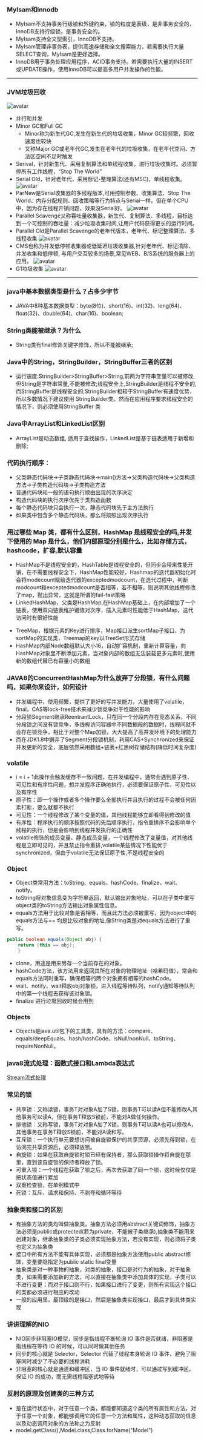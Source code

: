 ### MyIsam和Innodb
* MyIsam不支持事务行级锁和外键约束，锁的粒度是表级，是非事务安全的，InnoDB支持行级锁，是事务安全的。
* MyIsam支持全文型索引，InnoDB不支持。
* MyIsam管理非事务表，提供高速存储和全文搜索能力，若需要执行大量SELECT查询，MyIsam是更好选择。
* InnoDB用于事务处理应用程序，ACID事务支持。若需要执行大量的INSERT或UPDATE操作，使用InnoDB可以提高多用户并发操作的性能。
***

### JVM垃圾回收
![avatar](./images/hotspot.png)
- 并行和并发
- Minor GC和Full GC 
  - Minor称为新生代GC,发生在新生代的垃圾收集，Minor GC较频繁，回收速度也较快
  - 又称Major GC或老年代GC,发生在老年代的垃圾收集，在老年代空间、方法区空间不足时触发 
- Serival，针对新生代、采用复制算法和单线程收集，进行垃圾收集时。必须暂停所有工作线程，“Stop The World”
- Serial Old，针对老年代，采用标记-整理算法(还有MSC)，单线程收集。
![avatar](./images/serial.png)
- ParNew是Serial收集器的多线程版本,可用控制参数、收集算法、Stop The World、内存分配规则、回收策略等行为特点与Serial一样。但在单个CPU中，因为存在线程开销问题，效果没Serial好。
![avatar](./images/parnew.png)
- Parallel Scavenge又称吞吐量收集器，新生代、复制算法、多线程，目标达到一个可控制的吞吐量：减少垃圾收集时间,让用户代码获得更长的运行时间。
- Parallel Old是Parallel Scavenge的老年代版本，老年代、标记整理算法、多线程收集
![avatar](./images/parallel.png)
- CMS也称为并发低停顿收集器或低延迟垃圾收集器,针对老年代、标记清除、并发收集和低停顿, 与用户交互较多的场景,常见WEB、B/S系统的服务器上的应用。
![avatar](./images/CMS.png)
- G1垃圾收集
![avatar](./images/G1.png)
***

### java中基本数据类型是什么？占多少字节
- JAVA中8种基本数据类型：byte(8位)、short(16)、int(32)、long(64)、float(32)、double(64)、char(16)、boolean;

### String类能被继承？为什么
- String类有final修饰关键字修饰，所以不能被继承;

### Java中的String，StringBuilder，StringBuffer三者的区别
- 运行速度:StringBuilder>StringBuffer>String,前两为字符串变量可以被修改,但String是字符串常量,不能被修改;线程安全上,StringBuilder是线程不安全的,而StringBuffer是线程安全的;StringBuilder相较于StringBuffer有速度优势，所以多数情况下建议使用 StringBuilder类。然而在应用程序要求线程安全的情况下，则必须使用StringBuffer 类

### Java中ArrayList和LinkedList区别
- ArrayList是动态数组, 适用于查找操作，LinkedList是基于链表适用于新增和删除;

### 代码执行顺序：
- 父类静态代码块->子类静态代码块->main()方法->父类构造代码块->父类构造方法->子类构造代码块->子类构造方法
- 普通代码块和一般的语句执行顺由出现的次序决定
- 构造代码块的执行次序优先于类构造函数
- 每个静态代码块只会执行一次，静态代码块先于主方法执行
- 如果类中包含多个静态代码块，那么将按照出现次序执行

### 用过哪些 Map 类，都有什么区别，HashMap 是线程安全的吗,并发下使用的 Map 是什么，他们内部原理分别是什么，比如存储方式，hashcode，扩容,默认容量
- HashMap不是线程安全的，HashTable是线程安全的，但同步会带来性能开销，在不需要线程安全下，HashMap性能较好，Hashmap的迭代器初始化时会将modecount赋给迭代器的exceptedmodcount，在迭代过程中，判断modcount和exceptedmodcount是否相等，若不相等，则说明其他线程修改了map，抛出异常，这就是所谓的fail-fast策略
- LinkedHashMap，父类是HashMap,在HashMap基础上，在内部增加了一个链表，使用双向链表维护键值对次序，插入元素时性能低于HashMap，迭代访问时有很好性能
* TreeMap，根据元素的Key进行排序，Map接口派生sortMap子接口，为sortMap的实现类，Treemap的key以TreeSet形式存储
* HashMap内部Node数组默认大小16，自动扩容机制，重新计算容量，向HashMap对象里不断添加元素，当对象内部的数组无法装载更多元素时,使用新的数组代替已有容量小的数组

### JAVA8的ConcurrentHashMap为什么放弃了分段锁，有什么问题吗，如果你来设计，如何设计
* 并发编程中，使用频繁，提供了更好的写并发能力，大量使用了volatile，final，CAS等lock-free技术来减少锁竞争对于性能的影响
* 分段锁Segment继承ReentrantLock，只在同一个分段内存在竞态关系，不同分段锁之间没有锁竞争，多线程访问容器中不同数据段的数据时，线程间就不会存在锁竞争，相比于对整个Map加锁，大大提高了高并发环境下的处理能力
* 而在JDK1.8中摒弃了Segment分段锁机制，利用CAS+Synchronized来保证并发更新的安全，底层依然采用数组+链表+红黑树存储结构(降低时间复杂度)

### volatile
* i = i + 1此操作会触发缓存不一致问题，在并发编程中，通常会遇到原子性、可见性和有序性问题，想并发程序正确地执行，必须要保证原子性、可见性以及有序性
* 原子性：即一个操作或者多个操作要么全部执行并且执行的过程不会被任何因素打断，要么就都不执行
* 可见性：一个线程修改了某个变量的值，其他线程能够立即看得到修改的值
* 有序性：程序执行的顺序按照代码的先后顺序执行，指令重排序不会影响单个线程的执行，但是会影响到线程并发执行的正确性
* volatile修饰的成员变量、静态成员变量，一个线程修改了变量值，对其他线程是立即可见的，并且禁止指令重排,volatile某些情况下性能优于synchronized，但由于volatile无法保证原子性,不是线程安全的

### Object
* Object类常用方法：toString、equals、hashCode、finalize、wait、notify。
* toString将对象信息变为字符串返回，默认输出对象地址，可以在子类中重写object类的toString方法输出对象属性信息。
* equals方法用于比较对象是否相等，而且此方法必须被重写，因为object中的equals方法与== 均是比较对象的地址,像String类是对equals方法进行了重写。
```java
public boolean equals(Object obj) {
    return (this == obj);
    }
```
* clone，用途是用来另存一个当前存在的对象。
* hashCode方法，该方法用来返回其所在对象的物理地址（哈希码值），常会和equals方法同时重写，确保相等的两个对象拥有相等的hashCode。
* wait、notify，wait释放obj对象锁，进入线程等待队列，notify通知等待队列中的第一个线程去获得该对象锁。
* finalize 进行垃圾回收时候会用到

### Objects
* Objects是java.util包下的工具类，具有的方法：compare、equals/deepEquals、hash/hashCode、isNull/nonNull、toString、requireNonNull。

### java8流式处理：函数式接口和Lambda表达式
[Stream流式处理](https://www.ibm.com/developerworks/cn/java/j-lo-java8streamapi/ )

### 常见的锁
* 共享锁：又称读锁，事务T对对象A加了S锁，则事务T可以读A但不能修改A,其他事务可以读A，但在事务T释放S锁前，不能对A做任何操作。
* 排他锁：又称写锁，事务T对对象A加了X锁，则事务T可以读A也可以修改A，其他事务在事务T释放S锁前，不能对A读和写。
* 互斥锁：一个执行单元要想访问被自旋锁保护的共享资源，必须先得到锁，在访问完共享资源后，必须释放锁。
* 自旋锁：如果在获取自旋锁时锁已经有保持者，那么获取锁操作将自旋在那里，直到该自旋锁的保持者释放了锁。
* 可重入锁：一个线程在获取了锁之后，再次去获取了同一个锁，这时候仅仅是把状态值进行累加
* 双重检查锁，在单例模式中
* 死锁：互斥、请求和保持、不剥夺和循环等待

### 抽象类和接口的区别
* 有抽象方法的类均叫做抽象类，抽象方法必须用abstract关键词修饰，抽象方法必须是public或protected(若为private，不能被子类继承),抽象类不能用来创建对象，继承抽象类的子类必须实现抽象方法，若没有实现，则必须将子类也定义为抽象类
* 接口中所有方法不能有具体实现，必须都是抽象方法使用public abstract修饰，变量要隐指定为public static final变量
* 抽象类是对一种事物的抽象，对类的抽象，接口是对行为的抽象，对于抽象类，如果需要添加新的方法，可以直接在抽象类中添加具体的实现，子类可以不进行变更；而对于接口则不行，如果接口进行了变更，则所有实现这个接口的类都必须进行相应的改动
* 一般的应用里，最顶级的是接口，然后是抽象类实现接口，最后才到具体类实现

### 讲讲理解的NIO
* NIO同步非阻塞IO模型，同步是指线程不断轮询 IO 事件是否就绪，非阻塞是指线程在等待 IO 的时候，可以同时做其他任务
* 同步的核心就是 Selector，Selector 代替了线程本身轮询 IO 事件，避免了阻塞同时减少了不必要的线程消耗
* 非阻塞的核心就是通道和缓冲区，当 IO 事件就绪时，可以通过写到缓冲区，保证 IO 的成功，而无需线程阻塞式地等待

### 反射的原理及创建类的三种方式
* 是在运行状态中，对于任意一个类，都能都知道这个类的所有属性和方法，对于任意一个对象，都能够调用它的任意一个方法和属性，这种动态获取的信息以及动态调用对象的方法称之为反射
* model.getClass(),Model.class,Class.forName("Model")